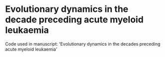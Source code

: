 # Evolutionary dynamics in the decade preceding acute myeloid leukaemia
Code used in manuscript: 'Evolutionary dynamics in the decades preceding acute myeloid leukaemia'
